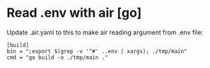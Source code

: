 # Read .env with air [go]

Update .air.yaml to this to make air reading argument from .env file:

```
[build]
bin = ";export $(grep -v '^#' ..env | xargs); ./tmp/main"
cmd = "go build -o ./tmp/main ."
```
